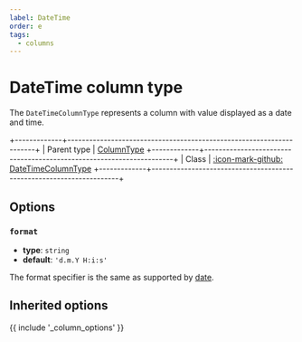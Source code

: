 ```yaml
---
label: DateTime
order: e
tags:
  - columns
---
```


# DateTime column type

The `DateTimeColumnType` represents a column with value displayed as a date and time.

+-------------+---------------------------------------------------------------------+
| Parent type | [ColumnType](column)
+-------------+---------------------------------------------------------------------+
| Class       | [:icon-mark-github: DateTimeColumnType](https://github.com/Kreyu/data-table-bundle/blob/main/src/Column/Type/DateTimeColumnType.php)
+-------------+---------------------------------------------------------------------+

## Options

### `format`

- **type**: `string`
- **default**: `'d.m.Y H:i:s'`

The format specifier is the same as supported by [date](https://www.php.net/date).

## Inherited options

{{ include '_column_options' }}
